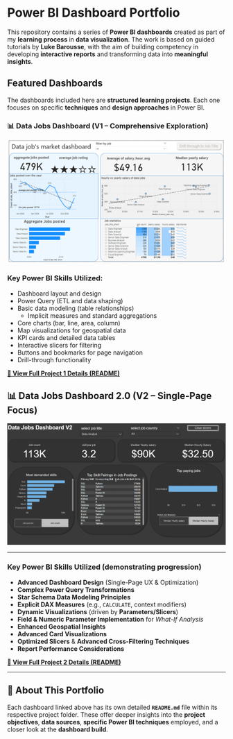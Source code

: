 # Power BI Dashboard Portfolio

This repository contains a series of **Power BI dashboards** created as part of my **learning process** in **data visualization**. The work is based on guided tutorials by **Luke Barousse**, with the aim of building competency in developing **interactive reports** and transforming data into **meaningful insights**.

## Featured Dashboards

The dashboards included here are **structured learning projects**. Each one focuses on specific **techniques** and **design approaches** in Power BI.

### 📊 Data Jobs Dashboard (V1 – Comprehensive Exploration)

![Data Jobs DB GIF](./images/dashboard%20main.png)

### Key Power BI Skills Utilized:

- Dashboard layout and design
- Power Query (ETL and data shaping)
- Basic data modeling (table relationships)
  - Implicit measures and standard aggregations
- Core charts (bar, line, area, column)
- Map visualizations for geospatial data
- KPI cards and detailed data tables
- Interactive slicers for filtering
- Buttons and bookmarks for page navigation
- Drill-through functionality

[**📄 View Full Project 1 Details (README)**](/Data_jobs_v1/README.md)


## 📊 Data Jobs Dashboard 2.0 (V2 – Single-Page Focus)

![Data Jobs Dashboard 2.0](./images/Dashboard.png)


---

### **Key Power BI Skills Utilized** (demonstrating progression)

- **Advanced Dashboard Design** (Single-Page UX & Optimization)
- **Complex Power Query Transformations**
- **Star Schema Data Modeling Principles**
- **Explicit DAX Measures** (e.g., `CALCULATE`, context modifiers)
- **Dynamic Visualizations** (driven by **Parameters/Slicers**)
- **Field & Numeric Parameter Implementation** for *What-If Analysis*
- **Enhanced Geospatial Insights**
- **Advanced Card Visualizations**
- **Optimized Slicers** & **Advanced Cross-Filtering Techniques**
- **Report Performance Considerations**

[**📄 View Full Project 2 Details (README)**](/Data_jobs_v2/README.md)

---

## 📁 About This Portfolio

Each dashboard linked above has its own detailed **`README.md`** file within its respective project folder. These offer deeper insights into the **project objectives**, **data sources**, **specific Power BI techniques** employed, and a closer look at the **dashboard build**.
